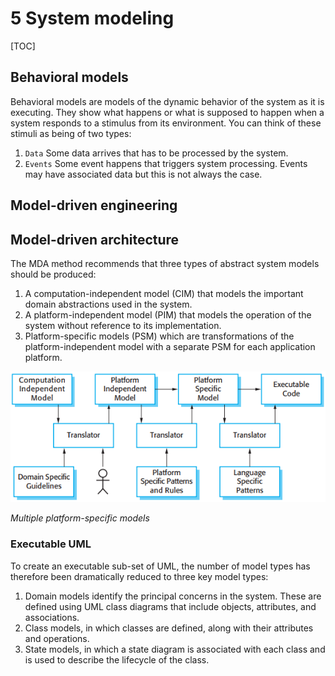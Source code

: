 # 5 System modeling

[TOC]



## Behavioral models

Behavioral models are models of the dynamic behavior of the system as it is executing. They show what happens or what is supposed to happen when a system responds to a stimulus from its environment. You can think of these stimuli as being of two types:

1. `Data` Some data arrives that has to be processed by the system.
2. `Events` Some event happens that triggers system processing. Events may have associated data but this is not always the case.



## Model-driven engineering

## Model-driven architecture

The MDA method recommends that three types of abstract system models should be produced:

1. A computation-independent model (CIM) that models the important domain abstractions used in the system.
2. A platform-independent model (PIM) that models the operation of the system without reference to its implementation.
3. Platform-specific models (PSM) which are transformations of the platform-independent model with a separate PSM for each application platform.

![5_19](res/5_19.png)

*Multiple platform-specific models*

### Executable UML

To create an executable sub-set of UML, the number of model types has therefore been dramatically reduced to three key model types:

1. Domain models identify the principal concerns in the system. These are defined using UML class diagrams that include objects, attributes, and associations.
2. Class models, in which classes are defined, along with their attributes and operations.
3. State models, in which a state diagram is associated with each class and is used to describe the lifecycle of the class.

